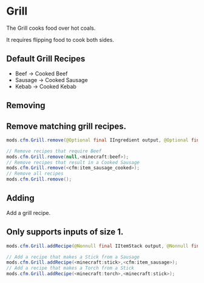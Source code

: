 # Grill

The Grill cooks food over hot coals.

It requires flipping food to cook both sides.

## Default Grill Recipes

- Beef -> Cooked Beef
- Sausage -> Cooked Sausage
- Kebab -> Cooked Kebab

## Removing

## Remove matching grill recipes.

```java
mods.cfm.Grill.remove(@Optional final IIngredient output, @Optional final IIngredient input);

// Remove recipes that require Beef
mods.cfm.Grill.remove(null,<minecraft:beef>);
// Remove recipes that result in a Cooked Sausage
mods.cfm.Grill.remove(<cfm:item_sausage_cooked>);
// Remove all recipes
mods.cfm.Grill.remove();
```

## Adding

Add a grill recipe.

## Only supports inputs of size 1.

```java
mods.cfm.Grill.addRecipe(@Nonnull final IItemStack output, @Nonnull final IItemStack input);

// Add a recipe that makes a Stick from a Sausage
mods.cfm.Grill.addRecipe(<minecraft:stick>,<cfm:item_sausage>);
// Add a recipe that makes a Torch from a Stick
mods.cfm.Grill.addRecipe(<minecraft:torch>,<minecraft:stick>);
```